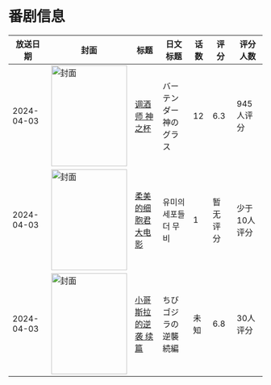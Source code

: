 # 番剧信息

|放送日期|封面|标题|日文标题|话数|评分|评分人数|
|---|---|---|---|---|---|---|
|2024-04-03|<img src="//lain.bgm.tv/pic/cover/c/7a/5c/405660_5qt2z.jpg" alt="封面" style="width:150px;height:200px;object-fit:cover;">|[调酒师 神之杯](https://bangumi.tv/subject/405660)|バーテンダー 神のグラス|12|6.3|945人评分|
|2024-04-03|<img src="//lain.bgm.tv/pic/cover/c/43/6e/433673_07i3G.jpg" alt="封面" style="width:150px;height:200px;object-fit:cover;">|[柔美的细胞君大电影](https://bangumi.tv/subject/433673)|유미의 세포들 더 무비|1|暂无评分|少于10人评分|
|2024-04-03|<img src="//lain.bgm.tv/pic/cover/c/b0/b9/484191_RgrJK.jpg" alt="封面" style="width:150px;height:200px;object-fit:cover;">|[小哥斯拉的逆袭 续篇](https://bangumi.tv/subject/484191)|ちびゴジラの逆襲 続編|未知|6.8|30人评分|
